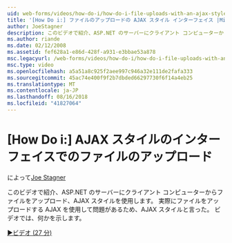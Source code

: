 ```yaml
---
uid: web-forms/videos/how-do-i/how-do-i-file-uploads-with-an-ajax-style-interface
title: '[How Do i:] ファイルのアップロードの AJAX スタイル インターフェイス |Microsoft Docs'
author: JoeStagner
description: このビデオで紹介、ASP.NET のサーバーにクライアント コンピューターからファイルをアップロード、AJAX スタイルを使用します。 あるため、AJAX スタイルと言ったをしています.
ms.author: riande
ms.date: 02/12/2008
ms.assetid: fef628a1-e86d-428f-a931-e3bbae53a878
msc.legacyurl: /web-forms/videos/how-do-i/how-do-i-file-uploads-with-an-ajax-style-interface
msc.type: video
ms.openlocfilehash: a5a51a8c925f2aee997c946a32e111de2fafa333
ms.sourcegitcommit: 45ac74e400f9f2b7dbded66297730f6f14a4eb25
ms.translationtype: MT
ms.contentlocale: ja-JP
ms.lasthandoff: 08/16/2018
ms.locfileid: "41827064"
---
```

<a name="how-do-i--file-uploads-with-an-ajax-style-interface"></a>[How Do i:] AJAX スタイルのインターフェイスでのファイルのアップロード
====================
によって[Joe Stagner](https://github.com/JoeStagner)

このビデオで紹介、ASP.NET のサーバーにクライアント コンピューターからファイルをアップロード、AJAX スタイルを使用します。 実際にファイルをアップロードする AJAX を使用して問題があるため、AJAX スタイルと言った。 ビデオでは、何かを示します。

[&#9654;ビデオ (27 分)](https://channel9.msdn.com/Blogs/ASP-NET-Site-Videos/how-do-i-file-uploads-with-an-ajax-style-interface)
